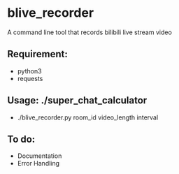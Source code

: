 # blive_recorder
  A command line tool that records bilibili live stream video


## Requirement:
  - python3
  - requests


## Usage:   ./super_chat_calculator
  - ./blive_recorder.py room_id video_length interval

## To do: 
  - Documentation
  - Error Handling
